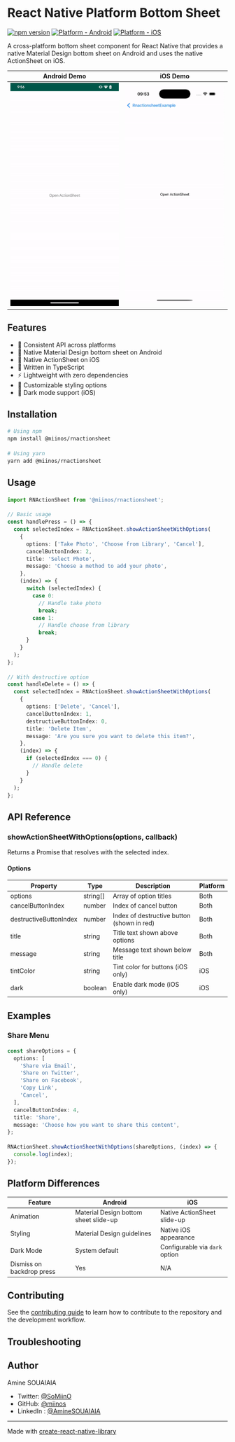 # React Native Platform Bottom Sheet

[![npm version](https://badge.fury.io/js/react-native-platform-bottomsheet.svg)](https://badge.fury.io/js/react-native-platform-bottomsheet)
[![Platform - Android](https://img.shields.io/badge/platform-Android-green.svg)](https://www.android.com)
[![Platform - iOS](https://img.shields.io/badge/platform-iOS-lightgrey.svg)](https://developer.apple.com/ios)

A cross-platform bottom sheet component for React Native that provides a native Material Design bottom sheet on Android and uses the native ActionSheet on iOS.

| Android Demo                     | iOS Demo                 |
| -------------------------------- | ------------------------ |
| ![Android Demo](gif/android.gif) | ![iOS Demo](gif/ios.gif) |

## Features

- 🎯 Consistent API across platforms
- 📱 Native Material Design bottom sheet on Android
- 🍎 Native ActionSheet on iOS
- 💪 Written in TypeScript
- ⚡ Lightweight with zero dependencies
- 🎨 Customizable styling options
- 🌙 Dark mode support (iOS)

## Installation

```bash
# Using npm
npm install @miinos/rnactionsheet

# Using yarn
yarn add @miinos/rnactionsheet
```

## Usage

```typescript
import RNActionSheet from '@miinos/rnactionsheet';

// Basic usage
const handlePress = () => {
  const selectedIndex = RNActionSheet.showActionSheetWithOptions(
    {
      options: ['Take Photo', 'Choose from Library', 'Cancel'],
      cancelButtonIndex: 2,
      title: 'Select Photo',
      message: 'Choose a method to add your photo',
    },
    (index) => {
      switch (selectedIndex) {
        case 0:
          // Handle take photo
          break;
        case 1:
          // Handle choose from library
          break;
      }
    }
  );
};

// With destructive option
const handleDelete = () => {
  const selectedIndex = RNActionSheet.showActionSheetWithOptions(
    {
      options: ['Delete', 'Cancel'],
      cancelButtonIndex: 1,
      destructiveButtonIndex: 0,
      title: 'Delete Item',
      message: 'Are you sure you want to delete this item?',
    },
    (index) => {
      if (selectedIndex === 0) {
        // Handle delete
      }
    }
  );
};
```

## API Reference

### showActionSheetWithOptions(options, callback)

Returns a Promise that resolves with the selected index.

#### Options

| Property               | Type     | Description                                | Platform |
| ---------------------- | -------- | ------------------------------------------ | -------- |
| options                | string[] | Array of option titles                     | Both     |
| cancelButtonIndex      | number   | Index of cancel button                     | Both     |
| destructiveButtonIndex | number   | Index of destructive button (shown in red) | Both     |
| title                  | string   | Title text shown above options             | Both     |
| message                | string   | Message text shown below title             | Both     |
| tintColor              | string   | Tint color for buttons (iOS only)          | iOS      |
| dark                   | boolean  | Enable dark mode (iOS only)                | iOS      |

## Examples

### Share Menu

```typescript
const shareOptions = {
  options: [
    'Share via Email',
    'Share on Twitter',
    'Share on Facebook',
    'Copy Link',
    'Cancel',
  ],
  cancelButtonIndex: 4,
  title: 'Share',
  message: 'Choose how you want to share this content',
};

RNActionSheet.showActionSheetWithOptions(shareOptions, (index) => {
  console.log(index);
});
```

## Platform Differences

| Feature                   | Android                               | iOS                            |
| ------------------------- | ------------------------------------- | ------------------------------ |
| Animation                 | Material Design bottom sheet slide-up | Native ActionSheet slide-up    |
| Styling                   | Material Design guidelines            | Native iOS appearance          |
| Dark Mode                 | System default                        | Configurable via `dark` option |
| Dismiss on backdrop press | Yes                                   | N/A                            |

## Contributing

See the [contributing guide](CONTRIBUTING.md) to learn how to contribute to the repository and the development workflow.

## Troubleshooting

## Author

Amine SOUAIAIA

- Twitter: [@SoMiinO](https://twitter.com/SoMiinO)
- GitHub: [@miinos](https://github.com/miinos)
- LinkedIn : [@AmineSOUAIAIA](https://www.linkedin.com/in/amine-souaiaia/)

---

Made with [create-react-native-library](https://github.com/callstack/react-native-builder-bob)
